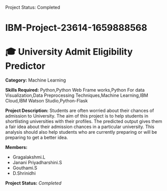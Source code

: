 Project Status: Completed
# IBM-Project-23614-1659888568
<h1>🎓 University Admit Eligibility Predictor</h1>

<b>Category:</b> 
Machine Learning

<b>Skills Required:</b>
Python,Python Web Frame works,Python For data Visualization,Data Preprocessing Techniques,Machine Learning,IBM Cloud,IBM Watson Studio,Python-Flask

<b>Project Description:</b>
Students are often worried about their chances of admission to University. The aim of this project is to help students in shortlisting universities with their profiles. The predicted output gives them a fair idea about their admission chances in a particular university. This analysis should also help students who are currently preparing or will be preparing to get a better idea.

<b>Members:</b>
<ul>
<li>Gragalakshmi.L</li>
<li>Janani Priyadharshini.S</li>
<li>Gouthami.S</li>
<li>D.Shrinidhi</li>
</ul>

<b>Project Status:</b>
<i>Completed</i>

